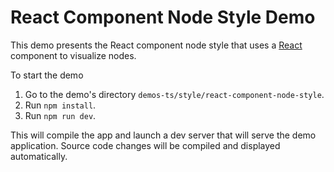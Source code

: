 <!--
 //////////////////////////////////////////////////////////////////////////////
 // @license
 // This file is part of yFiles for HTML 2.6.0.3.
 // Use is subject to license terms.
 //
 // Copyright (c) 2000-2024 by yWorks GmbH, Vor dem Kreuzberg 28,
 // 72070 Tuebingen, Germany. All rights reserved.
 //
 //////////////////////////////////////////////////////////////////////////////
-->
# React Component Node Style Demo

This demo presents the React component node style that uses a [React](https://react.dev/) component to visualize nodes.

To start the demo

1.  Go to the demo's directory `demos-ts/style/react-component-node-style`.
2.  Run `npm install`.
3.  Run `npm run dev`.

This will compile the app and launch a dev server that will serve the demo application. Source code changes will be compiled and displayed automatically.
